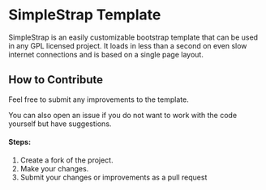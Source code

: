 # SimpleStrap Template
SimpleStrap is an easily customizable bootstrap template that can be used in any GPL licensed project. It loads in less than a second on even slow internet connections and is based on a single page layout.
## How to Contribute
Feel free to submit any improvements to the template.

You can also open an issue if you do not want to work with the code yourself but have suggestions.
#### Steps:
1. Create a fork of the project.
2. Make your changes.
3. Submit your changes or improvements as a pull request
